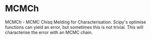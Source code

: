 # MCMCh
MCMCh - MCMC Chisq Melding for Characterisation. Scipy's optimise functions can yield an error, but sometimes this is not trivial. This will characterise the error with an MCMC chain.

